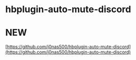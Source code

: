 # hbplugin-auto-mute-discord
# NEW
[https://github.com/j0nas500/hbplugin-auto-mute-discord](https://github.com/j0nas500/hbplugin-auto-mute-discord)
